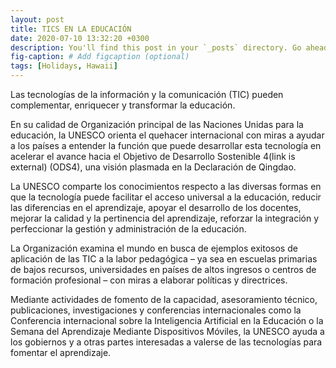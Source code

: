 ```yaml
---
layout: post
title: TICS EN LA EDUCACIÓN
date: 2020-07-10 13:32:20 +0300
description: You'll find this post in your `_posts` directory. Go ahead and edit it and re-build the site to see your changes. # Add post description (optional)
fig-caption: # Add figcaption (optional)
tags: [Holidays, Hawaii]
---
```


Las tecnologías de la información y la comunicación (TIC) pueden complementar, enriquecer y transformar la educación.

En su calidad de Organización principal de las Naciones Unidas para la educación, la UNESCO orienta el quehacer internacional con miras a ayudar a los países a entender la función que puede desarrollar esta tecnología en acelerar el avance hacia el Objetivo de Desarrollo Sostenible 4(link is external) (ODS4), una visión plasmada en la Declaración de Qingdao.

La UNESCO comparte los conocimientos respecto a las diversas formas en que la tecnología puede facilitar el acceso universal a la educación, reducir las diferencias en el aprendizaje, apoyar el desarrollo de los docentes, mejorar la calidad y la pertinencia del aprendizaje, reforzar la integración y perfeccionar la gestión y administración de la educación.

La Organización examina el mundo en busca de ejemplos exitosos de aplicación de las TIC a la labor pedagógica – ya sea en escuelas primarias de bajos recursos, universidades en países de altos ingresos o centros de formación profesional – con miras a elaborar políticas y directrices.

Mediante actividades de fomento de la capacidad, asesoramiento técnico, publicaciones, investigaciones y conferencias internacionales como la Conferencia internacional sobre la Inteligencia Artificial en la Educación o la Semana del Aprendizaje Mediante Dispositivos Móviles, la UNESCO ayuda a los gobiernos y a otras partes interesadas a valerse de las tecnologías para fomentar el aprendizaje.
